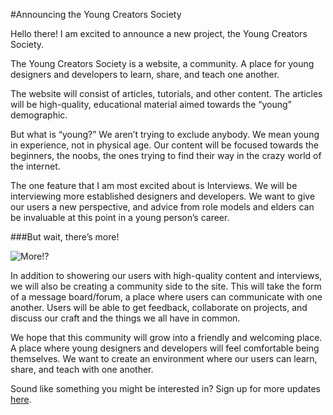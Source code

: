 #Announcing the Young Creators Society

Hello there! I am excited to announce a new project, the Young Creators Society.

The Young Creators Society is a website, a community. A place for young designers and developers to learn, share, and teach one another. 

The website will consist of articles, tutorials, and other content. The articles will be high-quality, educational material aimed towards the “young” demographic.

But what is “young?” We aren’t trying to exclude anybody. We mean young in experience, not in physical age. Our content will be focused towards the beginners, the noobs, the ones trying to find their way in the crazy world of the internet.

The one feature that I am most excited about is Interviews. We will be interviewing more established designers and developers. We want to give our users a new perspective, and advice from role models and elders can be invaluable at this point in a young person’s career.

###But wait, there’s more!

![More!?](https://d262ilb51hltx0.cloudfront.net/max/800/1*foPUJKcna0AorbAkfTwc8A.gif "More!?")

In addition to showering our users with high-quality content and interviews, we will also be creating a community side to the site. This will take the form of a message board/forum, a place where users can communicate with one another. Users will be able to get feedback, collaborate on projects, and discuss our craft and the things we all have in common.

We hope that this community will grow into a friendly and welcoming place. A place where young designers and developers will feel comfortable being themselves. We want to create an environment where our users can learn, share, and teach with one another.

Sound like something you might be interested in? Sign up for more updates [here](http://ycs.io/).